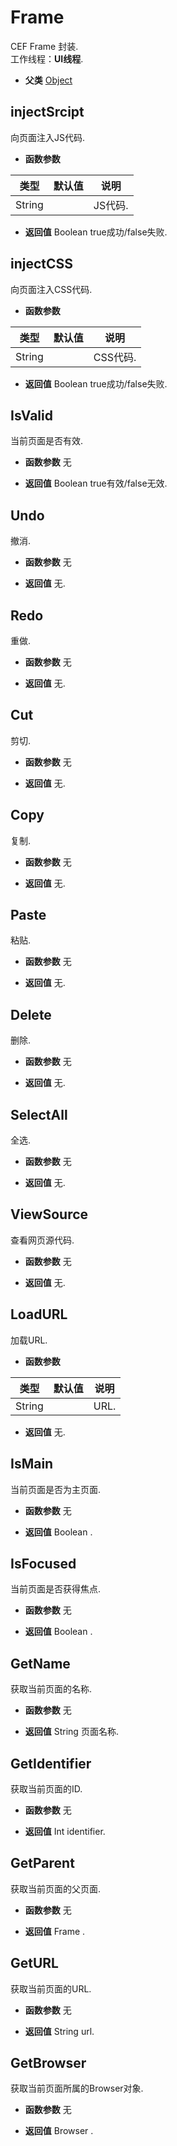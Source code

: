 # Frame

  CEF Frame 封装.<br>工作线程：**UI线程**.
  
* **父类** 
<a href="#api/apiObject">Object</a>&nbsp;

## injectSrcipt &nbsp;
  向页面注入JS代码.
  
* **函数参数**

<table class="table table-hover table-bordered ">
	<thead>
		<tr>
			<th class="col-xs-1">类型</th>
			<th class="col-xs-1">默认值</th>
			<th>说明</th>
		</tr>
	</thead>
	<tbody>
		<tr>
	<td>String </td>
	<td></td>
	<td>JS代码.</td>
</tr>
	</tbody>
</table>

* **返回值**
  Boolean true成功/false失败. 



<div class="adoc" id="div_injectSrcipt"></div>


## injectCSS &nbsp;
  向页面注入CSS代码.
  
* **函数参数**

<table class="table table-hover table-bordered ">
	<thead>
		<tr>
			<th class="col-xs-1">类型</th>
			<th class="col-xs-1">默认值</th>
			<th>说明</th>
		</tr>
	</thead>
	<tbody>
		<tr>
	<td>String </td>
	<td></td>
	<td>CSS代码.</td>
</tr>
	</tbody>
</table>

* **返回值**
  Boolean true成功/false失败. 



<div class="adoc" id="div_injectCSS"></div>


## IsValid &nbsp;
  当前页面是否有效.
  
* **函数参数**  无

* **返回值**
  Boolean true有效/false无效. 



<div class="adoc" id="div_IsValid"></div>


## Undo &nbsp;
  撤消.
  
* **函数参数**  无

* **返回值**
   无. 



<div class="adoc" id="div_Undo"></div>


## Redo &nbsp;
  重做.
  
* **函数参数**  无

* **返回值**
   无. 



<div class="adoc" id="div_Redo"></div>


## Cut &nbsp;
  剪切.
  
* **函数参数**  无

* **返回值**
   无. 



<div class="adoc" id="div_Cut"></div>


## Copy &nbsp;
  复制.
  
* **函数参数**  无

* **返回值**
   无. 



<div class="adoc" id="div_Copy"></div>


## Paste &nbsp;
  粘贴.
  
* **函数参数**  无

* **返回值**
   无. 



<div class="adoc" id="div_Paste"></div>


## Delete &nbsp;
  删除.
  
* **函数参数**  无

* **返回值**
   无. 



<div class="adoc" id="div_Delete"></div>


## SelectAll &nbsp;
  全选.
  
* **函数参数**  无

* **返回值**
   无. 



<div class="adoc" id="div_SelectAll"></div>


## ViewSource &nbsp;
  查看网页源代码.
  
* **函数参数**  无

* **返回值**
   无. 



<div class="adoc" id="div_ViewSource"></div>


## LoadURL &nbsp;
  加载URL.
  
* **函数参数**

<table class="table table-hover table-bordered ">
	<thead>
		<tr>
			<th class="col-xs-1">类型</th>
			<th class="col-xs-1">默认值</th>
			<th>说明</th>
		</tr>
	</thead>
	<tbody>
		<tr>
	<td>String </td>
	<td></td>
	<td>URL.</td>
</tr>
	</tbody>
</table>

* **返回值**
   无. 



<div class="adoc" id="div_LoadURL"></div>


## IsMain &nbsp;
  当前页面是否为主页面.
  
* **函数参数**  无

* **返回值**
  Boolean . 



<div class="adoc" id="div_IsMain"></div>


## IsFocused &nbsp;
  当前页面是否获得焦点.
  
* **函数参数**  无

* **返回值**
  Boolean . 



<div class="adoc" id="div_IsFocused"></div>


## GetName &nbsp;
  获取当前页面的名称.
  
* **函数参数**  无

* **返回值**
  String 页面名称. 



<div class="adoc" id="div_GetName"></div>


## GetIdentifier &nbsp;
  获取当前页面的ID.
  
* **函数参数**  无

* **返回值**
  Int identifier. 



<div class="adoc" id="div_GetIdentifier"></div>


## GetParent &nbsp;
  获取当前页面的父页面.
  
* **函数参数**  无

* **返回值**
  Frame . 



<div class="adoc" id="div_GetParent"></div>


## GetURL &nbsp;
  获取当前页面的URL.
  
* **函数参数**  无

* **返回值**
  String url. 



<div class="adoc" id="div_GetURL"></div>


## GetBrowser &nbsp;
  获取当前页面所属的Browser对象.
  
* **函数参数**  无

* **返回值**
  Browser . 



<div class="adoc" id="div_GetBrowser"></div>


